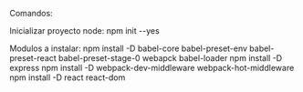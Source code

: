 Comandos:

Inicializar proyecto node:
	npm init --yes

Modulos a instalar:
	npm install -D babel-core babel-preset-env babel-preset-react babel-preset-stage-0 webapck babel-loader
	npm install -D express
	npm install -D webpack-dev-middleware webpack-hot-middleware
	npm install -D react react-dom